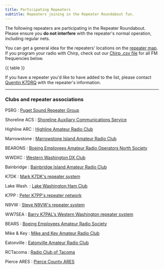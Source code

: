 ```yaml
---
title: Participating Repeaters
subtitle: Repeaters joining in the Repeater Roundabout fun.
---
```


The following repeaters are participating in the Repeater Roundabout. Please ensure you **do not interfere** with the repeater's normal operation, including regular nets.

You can get a general idea for the repeaters' locations on the [repeater map](/map). If you program your radio with Chirp, check out our [Chirp .csv file](https://raw.githubusercontent.com/QCaudron/repeater_roundabout/main/assets/rr_frequencies.csv) for all FM frequencies below.

{{ table }}

If you have a repeater you'd like to have added to the list, please contact [Quentin K7DRQ](mailto:k7drq@psrg.org) with the repeater's information.

---

### Clubs and repeater associations

PSRG
: [Puget Sound Repeater Group](https://psrg.org)

Shoreline ACS
: [Shoreline Auxiliary Communications Service](https://sites.google.com/a/w7aux.org/shoreline-acs/)

Highline ARC
: [Highline Amateur Radio Club](https://highlinearc.org)

Marrowstone
: [Marrowstone Island Amateur Radio Club](https://www.qrz.com/db/AA7MI)

BEARONS
: [Boeing Employees Amateur Radio Operators North Society](https://w7flybearons.org/)

WWDXC
: [Western Washington DX Club](https://www.wwdxc.org)

Bainbridge
: [Bainbridge Island Amateur Radio Club](https://www.w7npc.org/)

K7DK
: [Mark K7DK's repeater system](https://www.qrz.com/db/K7DK)

Lake Wash.
: [Lake Washington Ham Club](http://www.lakewashingtonhamclub.org/)

K7PP
: [Peter K7PP's repeater network](http://www.k7pp.itgo.com/)

N9VW
: [Steve N9VW's repeater system](https://www.qrz.com/db/N9VW)

WW7SEA
: [Barry K7PAL's Western Washington repeater system](https://www.qrz.com/db/WW7SEA)

BEARS
: [Boeing Employees Amateur Radio Society](https://sites.google.com/site/k7nwsbears/)

Mike & Key
: [Mike and Key Amateur Radio Club](https://mikeandkey.org/)

Eatonville
: [Eatonville Amateur Radio Club](https://www.qrz.com/db/W7EAT)

RCTacoma
: [Radio Club of Tacoma](http://www.w7dk.org/)

Pierce ARES
: [Pierce County ARES](http://www.piercecountyares.net)

